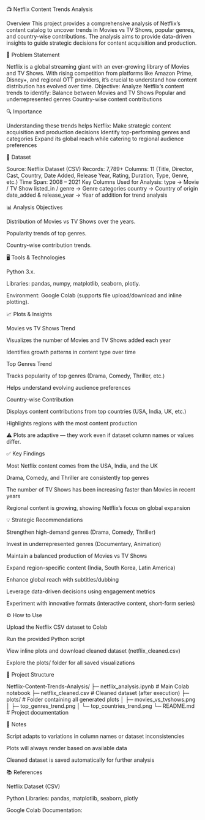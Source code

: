📺 Netflix Content Trends Analysis

Overview
This project provides a comprehensive analysis of Netflix’s content catalog to uncover trends in Movies vs TV Shows, popular genres, and country-wise contributions. The analysis aims to provide data-driven insights to guide strategic decisions for content acquisition and production.

🎯 Problem Statement

Netflix is a global streaming giant with an ever-growing library of Movies and TV Shows. With rising competition from platforms like Amazon Prime, Disney+, and regional OTT providers, it’s crucial to understand how content distribution has evolved over time.
Objective:
Analyze Netflix’s content trends to identify:
Balance between Movies and TV Shows
Popular and underrepresented genres
Country-wise content contributions

🔍 Importance

Understanding these trends helps Netflix:
Make strategic content acquisition and production decisions
Identify top-performing genres and categories
Expand its global reach while catering to regional audience preferences

📝 Dataset

Source: Netflix Dataset (CSV)
Records: 7,789+
Columns: 11 (Title, Director, Cast, Country, Date Added, Release Year, Rating, Duration, Type, Genre, etc.)
Time Span: 2008 – 2021
Key Columns Used for Analysis:
type → Movie / TV Show
listed_in / genre → Genre categories
country → Country of origin
date_added & release_year → Year of addition for trend analysis

📊 Analysis Objectives

Distribution of Movies vs TV Shows over the years.

Popularity trends of top genres.

Country-wise contribution trends.

🖥️ Tools & Technologies

Python 3.x.

Libraries: pandas, numpy, matplotlib, seaborn, plotly.

Environment: Google Colab (supports file upload/download and inline plotting).

📈 Plots & Insights

Movies vs TV Shows Trend

Visualizes the number of Movies and TV Shows added each year

Identifies growth patterns in content type over time

Top Genres Trend

Tracks popularity of top genres (Drama, Comedy, Thriller, etc.)

Helps understand evolving audience preferences

Country-wise Contribution

Displays content contributions from top countries (USA, India, UK, etc.)

Highlights regions with the most content production

⚠️ Plots are adaptive — they work even if dataset column names or values differ.

✅ Key Findings

Most Netflix content comes from the USA, India, and the UK

Drama, Comedy, and Thriller are consistently top genres

The number of TV Shows has been increasing faster than Movies in recent years

Regional content is growing, showing Netflix’s focus on global expansion

💡 Strategic Recommendations

Strengthen high-demand genres (Drama, Comedy, Thriller)

Invest in underrepresented genres (Documentary, Animation)

Maintain a balanced production of Movies vs TV Shows

Expand region-specific content (India, South Korea, Latin America)

Enhance global reach with subtitles/dubbing

Leverage data-driven decisions using engagement metrics

Experiment with innovative formats (interactive content, short-form series)

⚙️ How to Use

Upload the Netflix CSV dataset to Colab

Run the provided Python script

View inline plots and download cleaned dataset (netflix_cleaned.csv)

Explore the plots/ folder for all saved visualizations

🔗 Project Structure

Netflix-Content-Trends-Analysis/
├─ netflix_analysis.ipynb        # Main Colab notebook
├─ netflix_cleaned.csv           # Cleaned dataset (after execution)
├─ plots/                        # Folder containing all generated plots
│   ├─ movies_vs_tvshows.png
│   ├─ top_genres_trend.png
│   └─ top_countries_trend.png
└─ README.md                     # Project documentation

📌 Notes

Script adapts to variations in column names or dataset inconsistencies

Plots will always render based on available data

Cleaned dataset is saved automatically for further analysis

📚 References

Netflix Dataset (CSV)

Python Libraries: pandas, matplotlib, seaborn, plotly

Google Colab Documentation:
